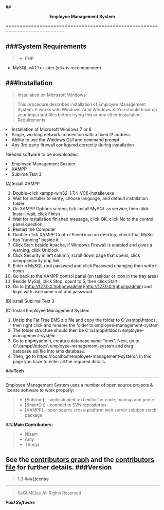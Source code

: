 ##<center>**Employee Management System**</center>

===========================================================================





###**System Requirements**
---
> * PHP 
* MySQL v4.1.1 or later (v5+ is recommended)

###**Installation**
---
>Installation on Microsoft Windows:

>This procedure describes installation of Employee Management System. It works with Windows 7and Windows 8. You should back up your important files before trying this or any other installation. Requirements:
<li>Installation of Microsoft Windows 7 or 8</li>
<li>Single, working network connection with a fixed IP address</li>
<li>Ability to use the Windows GUI and command prompt</li>
<li>Any 3rd party firewall configured correctly during installation</li>

Needed software to be downloaded:
<li> Employee Management System</li>
<li> XAMPP</li>
<li> Sublime Text 3</li>

(A)Install XAMPP



1. Double-click xampp-win32-1.7.4-VC6-installer.exe
2. Wait for installer to verify, choose language, and default installation folder
3. On XAMPP Options screen, tick Install MySQL as service, then click Install, wait, click Finish
4. Wait for installation finished message, click OK, click No to the control panel question
5. Restart the Computer
6. Double-click XAMPP Control Panel icon on desktop, check that MySql has “running” beside it
7. Click Start beside Apache, if Windows Firewall is enabled and gives a warning, click Unblock
8. Click Security in left column, scroll down page that opens, click xamppsecurity.php link
9. Enter a MySQL root password and click Password changing then write it down
10. Go back to the XAMPP control panel (on taskbar or icon in the tray area)
11. Beside MySql, click Stop, count to 5, then click Start
12. Go to [http://127.0.0.1/phpmyadmin](http://127.0.0.1/phpmyadmin) and login with username root and password.

(B)Install Sublime Text 3

(C) Install Employee Management System

1.	Unzip the Fat Free EMS zip file  and copy the folder  to C:\xampp\htdocs, then right click and rename the folder to employee-management-system
2.	The folder structure should then be C:\xampp\htdocs\ employee-management-system
3. Go to phpmyadmin, creata a database name "ems". Next, go to C:\xampp\htdocs\ employee-management-system and drag database.sql file into ems database.
4. Then, go to https://localhost/employee-management-system/. In this page you have to enter all the required details.

###**Tech**
___________________________________________
Employee Management System uses a number of open source projects & license software to work properly:

>* [Sublime] - sophisticated text editor for code, markup and prose
>* [SmartGit] -  connect to SVN repositories
>* [XAMPP] - open source cross-platform web server solution stack package

###**Main Contributors:**


> * Nizam
> * Amy
> * Thurga
 
See the [contributors graph](https://github.com/segimidae/employee-management-system/graphs/contributors)  and the [contributors file](https://github.com/segimidae/employee-management-system) for further details.
###**Version**
---
> 1.0
###**License**
________________________________
>SeGi MiDae All Rights Reserved

**_Paid Software_**
